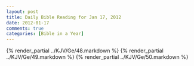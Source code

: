 ```yaml
---
layout: post
title: Daily Bible Reading for Jan 17, 2012
date: 2012-01-17
comments: true
categories: [Bible in a Year]
---
```

{% render_partial ../KJV/Ge/48.markdown %}
{% render_partial ../KJV/Ge/49.markdown %}
{% render_partial ../KJV/Ge/50.markdown %}
